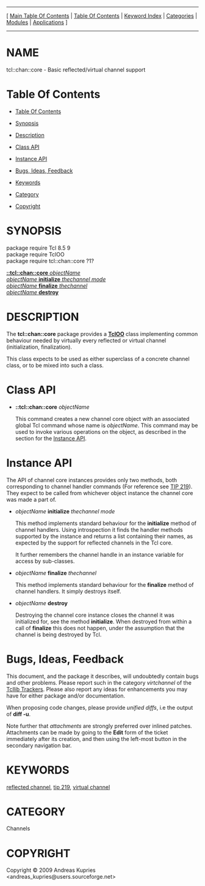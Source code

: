 
[//000000001]: # (tcl::chan::core \- Reflected/virtual channel support)
[//000000002]: # (Generated from file 'core\.man' by tcllib/doctools with format 'markdown')
[//000000003]: # (Copyright &copy; 2009 Andreas Kupries <andreas\_kupries@users\.sourceforge\.net>)
[//000000004]: # (tcl::chan::core\(n\) 1 tcllib "Reflected/virtual channel support")

<hr> [ <a href="../../../../toc.md">Main Table Of Contents</a> &#124; <a
href="../../../toc.md">Table Of Contents</a> &#124; <a
href="../../../../index.md">Keyword Index</a> &#124; <a
href="../../../../toc0.md">Categories</a> &#124; <a
href="../../../../toc1.md">Modules</a> &#124; <a
href="../../../../toc2.md">Applications</a> ] <hr>

# NAME

tcl::chan::core \- Basic reflected/virtual channel support

# <a name='toc'></a>Table Of Contents

  - [Table Of Contents](#toc)

  - [Synopsis](#synopsis)

  - [Description](#section1)

  - [Class API](#section2)

  - [Instance API](#section3)

  - [Bugs, Ideas, Feedback](#section4)

  - [Keywords](#keywords)

  - [Category](#category)

  - [Copyright](#copyright)

# <a name='synopsis'></a>SYNOPSIS

package require Tcl 8\.5 9  
package require TclOO  
package require tcl::chan::core ?1?  

[__::tcl::chan::core__ *objectName*](#1)  
[*objectName* __initialize__ *thechannel* *mode*](#2)  
[*objectName* __finalize__ *thechannel*](#3)  
[*objectName* __destroy__](#4)  

# <a name='description'></a>DESCRIPTION

The __tcl::chan::core__ package provides a
__[TclOO](\.\./\.\./\.\./\.\./index\.md\#tcloo)__ class implementing common
behaviour needed by virtually every reflected or virtual channel
\(initialization, finalization\)\.

This class expects to be used as either superclass of a concrete channel class,
or to be mixed into such a class\.

# <a name='section2'></a>Class API

  - <a name='1'></a>__::tcl::chan::core__ *objectName*

    This command creates a new channel core object with an associated global Tcl
    command whose name is *objectName*\. This command may be used to invoke
    various operations on the object, as described in the section for the
    [Instance API](#section3)\.

# <a name='section3'></a>Instance API

The API of channel core instances provides only two methods, both corresponding
to channel handler commands \(For reference see [TIP
219](http:/tip\.tcl\.tk/219)\)\. They expect to be called from whichever object
instance the channel core was made a part of\.

  - <a name='2'></a>*objectName* __initialize__ *thechannel* *mode*

    This method implements standard behaviour for the __initialize__ method
    of channel handlers\. Using introspection it finds the handler methods
    supported by the instance and returns a list containing their names, as
    expected by the support for reflected channels in the Tcl core\.

    It further remembers the channel handle in an instance variable for access
    by sub\-classes\.

  - <a name='3'></a>*objectName* __finalize__ *thechannel*

    This method implements standard behaviour for the __finalize__ method of
    channel handlers\. It simply destroys itself\.

  - <a name='4'></a>*objectName* __destroy__

    Destroying the channel core instance closes the channel it was initialized
    for, see the method __initialize__\. When destroyed from within a call of
    __finalize__ this does not happen, under the assumption that the channel
    is being destroyed by Tcl\.

# <a name='section4'></a>Bugs, Ideas, Feedback

This document, and the package it describes, will undoubtedly contain bugs and
other problems\. Please report such in the category *virtchannel* of the
[Tcllib Trackers](http://core\.tcl\.tk/tcllib/reportlist)\. Please also report
any ideas for enhancements you may have for either package and/or documentation\.

When proposing code changes, please provide *unified diffs*, i\.e the output of
__diff \-u__\.

Note further that *attachments* are strongly preferred over inlined patches\.
Attachments can be made by going to the __Edit__ form of the ticket
immediately after its creation, and then using the left\-most button in the
secondary navigation bar\.

# <a name='keywords'></a>KEYWORDS

[reflected channel](\.\./\.\./\.\./\.\./index\.md\#reflected\_channel), [tip
219](\.\./\.\./\.\./\.\./index\.md\#tip\_219), [virtual
channel](\.\./\.\./\.\./\.\./index\.md\#virtual\_channel)

# <a name='category'></a>CATEGORY

Channels

# <a name='copyright'></a>COPYRIGHT

Copyright &copy; 2009 Andreas Kupries <andreas\_kupries@users\.sourceforge\.net>

